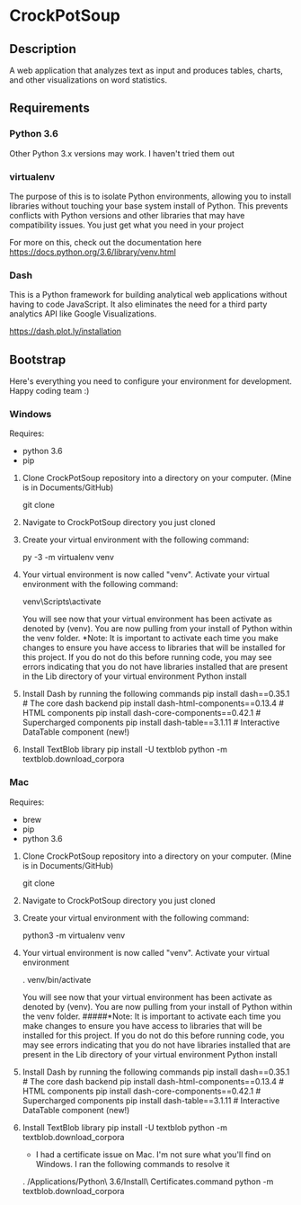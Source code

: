 # CrockPotSoup

## Description
A web application that analyzes text as input and produces tables, charts, and other visualizations
on word statistics.

## Requirements
### Python 3.6 
Other Python 3.x versions may work. I haven't tried them out

### virtualenv
The purpose of this is to isolate Python environments,
allowing you to install libraries without touching your base system install
of Python. This prevents conflicts with Python versions and other libraries
that may have compatibility issues. You just get what you need in your project

For more on this, check out the documentation here
https://docs.python.org/3.6/library/venv.html


### Dash
This is a Python framework for building analytical web applications without 
having to code JavaScript. It also eliminates the need for a third party analytics
API like Google Visualizations.

https://dash.plot.ly/installation


## Bootstrap 
Here's everything you need to configure your environment for development. Happy coding team :)

### Windows
Requires:
- python 3.6
- pip

1. Clone CrockPotSoup repository into a directory on your computer. (Mine is in Documents/GitHub)

    git clone <CrockPotSoup url>

2. Navigate to CrockPotSoup directory you just cloned

3. Create your virtual environment with the following command:

    py -3 -m virtualenv venv

4. Your virtual environment is now called "venv". Activate your virtual environment with the
following command:

    venv\Scripts\activate
     
    You will see now that your virtual environment has been activate as denoted by (venv). 
    You are now pulling from your install of Python within the venv folder.
    *Note: It is important to activate each time you make changes to ensure you have access to libraries that will be installed for this project. If you do not do this before running code, you may see errors indicating that you do not have libraries installed that are present in the Lib directory of your virtual environment Python install

5. Install Dash by running the following commands
    pip install dash==0.35.1  # The core dash backend
    pip install dash-html-components==0.13.4  # HTML components
    pip install dash-core-components==0.42.1  # Supercharged components
    pip install dash-table==3.1.11  # Interactive DataTable component (new!)


6. Install TextBlob library
    pip install -U textblob
    python -m textblob.download_corpora


### Mac
Requires:
- brew
- pip
- python 3.6

1. Clone CrockPotSoup repository into a directory on your computer. (Mine is in Documents/GitHub)

    git clone <CrockPotSoup url>

2. Navigate to CrockPotSoup directory you just cloned


3. Create your virtual environment with the following command:

    python3 -m virtualenv venv


4. Your virtual environment is now called "venv". Activate your virtual environment 
    
    . venv/bin/activate
    
    You will see now that your virtual environment has been activate as denoted by (venv). 
    You are now pulling from your install of Python within the venv folder.
    #####*Note: It is important to activate each time you make changes to ensure you have access to libraries that will be installed for this project. If you do not do this before running code, you may see errors indicating that you do not have libraries installed that are present in the Lib directory of your virtual environment Python install

    

5. Install Dash by running the following commands
    pip install dash==0.35.1  # The core dash backend
    pip install dash-html-components==0.13.4  # HTML components
    pip install dash-core-components==0.42.1  # Supercharged components
    pip install dash-table==3.1.11  # Interactive DataTable component (new!)


6. Install TextBlob library
    pip install -U textblob
    python -m textblob.download_corpora
    
    * I had a certificate issue on Mac. I'm not sure what you'll find on Windows. I ran the following
    commands to resolve it
    
    . /Applications/Python\ 3.6/Install\ Certificates.command 
    python -m textblob.download_corpora

     
